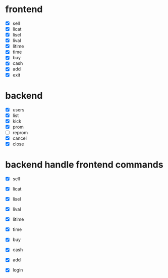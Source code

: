 # frontend

- [x] sell
- [x] licat
- [x] lisel
- [x] lival
- [x] litime
- [x] time
- [x] buy
- [x] cash
- [x] add
- [x] exit

# backend

- [x] users
- [x] list
- [x] kick
- [x] prom
- [ ] reprom
- [x] cancel
- [x] close

# backend handle frontend commands

- [x] sell
- [x] licat
- [x] lisel
- [x] lival
- [x] litime
- [x] time
- [x] buy
- [x] cash
- [x] add
- [x] login

